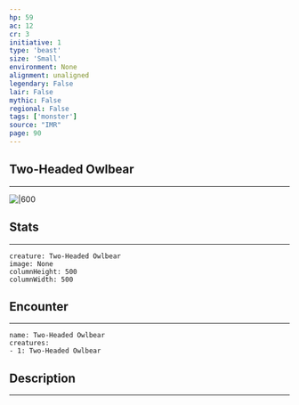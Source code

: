 ```yaml
---
hp: 59
ac: 12
cr: 3
initiative: 1
type: 'beast'    
size: 'Small'
environment: None
alignment: unaligned
legendary: False
lair: False
mythic: False
regional: False
tags: ['monster']
source: "IMR"
page: 90
---
```


## Two-Headed Owlbear
---

![|600](D:/Program%20Files/5e.tools/img/bestiary/IMR/Two-Headed%20Owlbear.jpg)

## Stats
---

```statblock
creature: Two-Headed Owlbear
image: None
columnHeight: 500
columnWidth: 500
```

## Encounter
---

```encounter-table
name: Two-Headed Owlbear
creatures:
- 1: Two-Headed Owlbear
```

## Description
---




